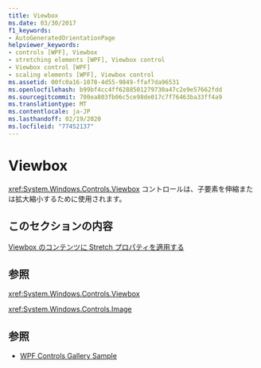 ```yaml
---
title: Viewbox
ms.date: 03/30/2017
f1_keywords:
- AutoGeneratedOrientationPage
helpviewer_keywords:
- controls [WPF], Viewbox
- stretching elements [WPF], Viewbox control
- Viewbox control [WPF]
- scaling elements [WPF], Viewbox control
ms.assetid: 00fc0a16-1078-4d55-9849-ffaf7da96531
ms.openlocfilehash: b99bf4cc4ff6288501279730a47c2e9e57662fdd
ms.sourcegitcommit: 700ea803fb06c5ce98de017c7f76463ba33ff4a9
ms.translationtype: MT
ms.contentlocale: ja-JP
ms.lasthandoff: 02/19/2020
ms.locfileid: "77452137"
---
```

# <a name="viewbox"></a>Viewbox
<xref:System.Windows.Controls.Viewbox> コントロールは、子要素を伸縮または拡大縮小するために使用されます。  
  
## <a name="in-this-section"></a>このセクションの内容  
 [Viewbox のコンテンツに Stretch プロパティを適用する](how-to-apply-stretch-properties-to-the-contents-of-a-viewbox.md)  
  
## <a name="reference"></a>参照  
 <xref:System.Windows.Controls.Viewbox>  
  
 <xref:System.Windows.Controls.Image>  
  
## <a name="see-also"></a>参照

- [WPF Controls Gallery Sample](https://github.com/Microsoft/WPF-Samples/tree/master/Getting%20Started/ControlsAndLayout)
